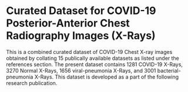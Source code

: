 # Curated Dataset for COVID-19 Posterior-Anterior Chest Radiography Images (X-Rays)

This is a combined curated dataset of COVID-19 Chest X-ray images obtained by collating 15 publically available datasets as listed under the references section. The present dataset contains 1281 COVID-19 X-Rays, 3270 Normal X-Rays, 1656 viral-pneumonia X-Rays, and 3001 bacterial-pneumonia X-Rays. This dataset is developed as a part of the following research publication.